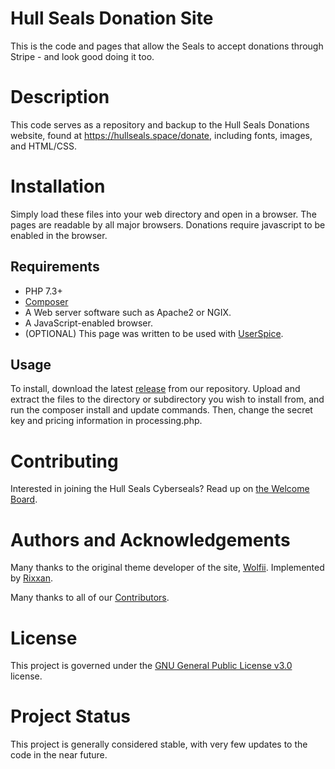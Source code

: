 # Hull Seals Donation Site
This is the code and pages that allow the Seals to accept donations through Stripe - and look good doing it too.

# Description
This code serves as a repository and backup to the Hull Seals Donations website, found at https://hullseals.space/donate, including fonts, images, and HTML/CSS.

# Installation
Simply load these files into your web directory and open in a browser. The pages are readable by all major browsers. Donations require javascript to be enabled in the browser.

## Requirements
- PHP 7.3+
- [Composer](https://getcomposer.org/)
- A Web server software such as Apache2 or NGIX.
- A JavaScript-enabled browser.
- (OPTIONAL) This page was written to be used with [UserSpice](https://userspice.com).

## Usage
To install, download the latest [release](https://gitlab.com/hull-seals/code/website-subsections/donations/tags) from our repository. Upload and extract the files to the directory or subdirectory you wish to install from, and run the composer install and update commands. Then, change the secret key and pricing information in processing.php.

# Contributing
Interested in joining the Hull Seals Cyberseals? Read up on [the Welcome Board](https://gitlab.com/hull-seals/welcome-to-the-hull-seals-devops-board).

# Authors and Acknowledgements
Many thanks to the original theme developer of the site, [Wolfii](https://gitlab.com/wolfii1). Implemented by [Rixxan](https://gitlab.com/Rixxan).

Many thanks to all of our [Contributors](https://gitlab.com/hull-seals-cyberseals/welcome-to-the-hull-seals-devops-board/blob/master/CONTRIBUTORS.md).

# License
This project is governed under the [GNU General Public License v3.0](LICENSE) license.

# Project Status
This project is generally considered stable, with very few updates to the code in the near future.
